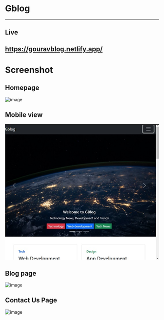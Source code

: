 # Gblog
---
## Live
https://gouravblog.netlify.app/
---
# Screenshot
## Homepage

![image]()
## Mobile view

![image](https://github.com/gourav-chawla/Gblog/blob/main/blog/1.jpg)

## Blog page

![image]()

## Contact Us Page

![image]()



